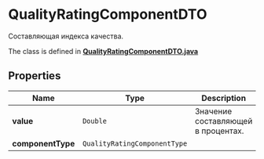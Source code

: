 

# QualityRatingComponentDTO

Составляющая индекса качества.

The class is defined in **[QualityRatingComponentDTO.java](../../src/main/java/org/openapitools/model/QualityRatingComponentDTO.java)**

## Properties

Name | Type | Description | Notes
------------ | ------------- | ------------- | -------------
**value** | `Double` | Значение составляющей в процентах. | 
**componentType** | `QualityRatingComponentType` |  | 




